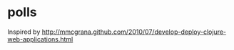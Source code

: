 polls
=====

Inspired by http://mmcgrana.github.com/2010/07/develop-deploy-clojure-web-applications.html